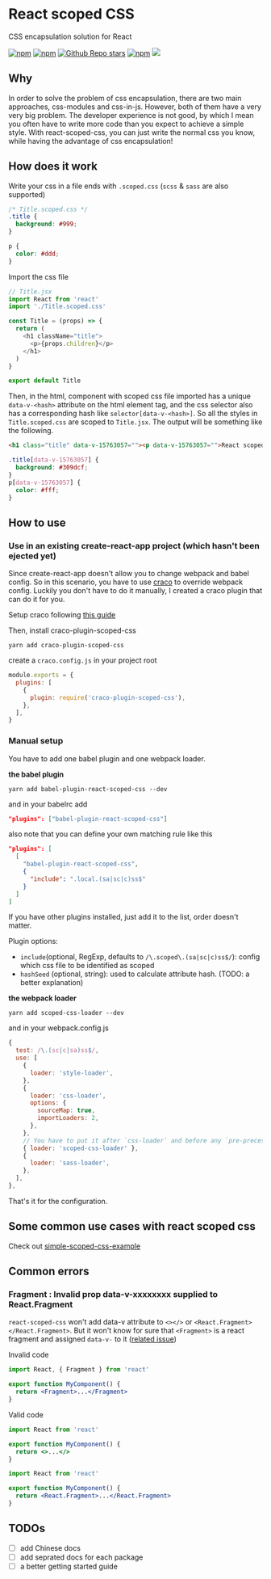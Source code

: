 # React scoped CSS

CSS encapsulation solution for React

[![npm](https://img.shields.io/npm/v/craco-plugin-scoped-css)](https://www.npmjs.com/package/babel-plugin-react-scoped-css) [![npm](https://img.shields.io/npm/dw/babel-plugin-react-scoped-css)](https://www.npmjs.com/package/babel-plugin-react-scoped-css) [![Github Repo stars](https://img.shields.io/github/stars/gaoxiaoliangz/react-scoped-css)](https://github.com/gaoxiaoliangz/react-scoped-css) [![npm](https://img.shields.io/npm/l/react-scoped-css)](https://github.com/gaoxiaoliangz/react-scoped-css/blob/master/LICENSE) ![](https://api.travis-ci.org/gaoxiaoliangz/react-scoped-css.svg?branch=master)

## Why

In order to solve the problem of css encapsulation, there are two main approaches, css-modules and css-in-js. However, both of them have a very very big problem. The developer experience is not good, by which I mean you often have to write more code than you expect to achieve a simple style. With react-scoped-css, you can just write the normal css you know, while having the advantage of css encapsulation!

## How does it work

Write your css in a file ends with `.scoped.css` (`scss` & `sass` are also supported)

```css
/* Title.scoped.css */
.title {
  background: #999;
}

p {
  color: #ddd;
}
```

Import the css file

```js
// Title.jsx
import React from 'react'
import './Title.scoped.css'

const Title = (props) => {
  return (
    <h1 className="title">
      <p>{props.children}</p>
    </h1>
  )
}

export default Title
```

Then, in the html, component with scoped css file imported has a unique `data-v-<hash>` attribute on the html element tag, and the css selector also has a corresponding hash like `selector[data-v-<hash>]`. So all the styles in `Title.scoped.css` are scoped to `Title.jsx`. The output will be something like the following.

```html
<h1 class="title" data-v-15763057=""><p data-v-15763057="">React scoped CSS</p></h1>
```

```css
.title[data-v-15763057] {
  background: #309dcf;
}
p[data-v-15763057] {
  color: #fff;
}
```

## How to use

### Use in an existing create-react-app project (which hasn't been ejected yet)

Since create-react-app doesn't allow you to change webpack and babel config. So in this scenario, you have to use [craco](https://github.com/sharegate/craco) to override webpack config. Luckily you don't have to do it manually, I created a craco plugin that can do it for you.

Setup craco following [this guide](https://github.com/sharegate/craco/blob/master/packages/craco/README.md#installation)

Then, install craco-plugin-scoped-css

```
yarn add craco-plugin-scoped-css
```

create a `craco.config.js` in your project root

```js
module.exports = {
  plugins: [
    {
      plugin: require('craco-plugin-scoped-css'),
    },
  ],
}
```

### Manual setup

You have to add one babel plugin and one webpack loader.

**the babel plugin**

```
yarn add babel-plugin-react-scoped-css --dev
```

and in your babelrc add

```json
"plugins": ["babel-plugin-react-scoped-css"]
```

also note that you can define your own matching rule like this

```json
"plugins": [
  [
    "babel-plugin-react-scoped-css",
    {
      "include": ".local.(sa|sc|c)ss$"
    }
  ]
]
```

If you have other plugins installed, just add it to the list, order doesn't matter.

Plugin options:

- `include`(optional, RegExp, defaults to `/\.scoped\.(sa|sc|c)ss$/`): config which css file to be identified as scoped
- `hashSeed` (optional, string): used to calculate attribute hash. (TODO: a better explanation)

**the webpack loader**

```
yarn add scoped-css-loader --dev
```

and in your webpack.config.js

```js
{
  test: /\.(sc|c|sa)ss$/,
  use: [
    {
      loader: 'style-loader',
    },
    {
      loader: 'css-loader',
      options: {
        sourceMap: true,
        importLoaders: 2,
      },
    },
    // You have to put it after `css-loader` and before any `pre-precessing loader`
    { loader: 'scoped-css-loader' },
    {
      loader: 'sass-loader',
    },
  ],
},
```

That's it for the configuration.

## Some common use cases with react scoped css

Check out [simple-scoped-css-example](https://github.com/gaoxiaoliangz/react-scoped-css/tree/master/examples/simple)

## Common errors

### Fragment : Invalid prop data-v-xxxxxxxx supplied to React.Fragment

`react-scoped-css` won't add data-v attribute to `<></>` or `<React.Fragment></React.Fragment>`. But it won't know for sure that `<Fragment>` is a react fragment and assigned `data-v-` to it ([related issue](https://github.com/gaoxiaoliangz/react-scoped-css/issues/2))

Invalid code

```jsx
import React, { Fragment } from 'react'

export function MyComponent() {
  return <Fragment>...</Fragment>
}
```

Valid code

```jsx
import React from 'react'

export function MyComponent() {
  return <>...</>
}
```

```jsx
import React from 'react'

export function MyComponent() {
  return <React.Fragment>...</React.Fragment>
}
```

## TODOs

- [ ] add Chinese docs
- [ ] add seprated docs for each package
- [ ] a better getting started guide
